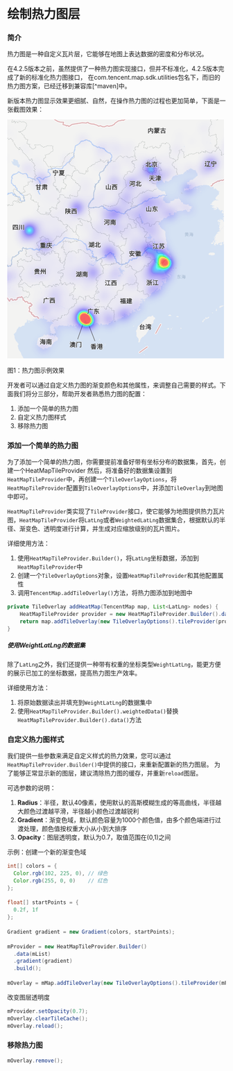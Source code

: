 绘制热力图层
========================

### 简介

热力图是一种自定义瓦片层，它能够在地图上表达数据的密度和分布状况。

在4.2.5版本之前，虽然提供了一种热力图实现接口，但并不标准化，4.2.5版本完成了新的标准化热力图接口，
在com.tencent.map.sdk.utilities包名下，而旧的热力图方案，已经迁移到兼容库[^maven]中。

新版本热力图显示效果更细腻、自然，在操作热力图的过程也更加简单，下面是一张截图效果：

<img src="../images/overlay/heatmap.png" width="500">

图1：热力图示例效果

开发者可以通过自定义热力图的渐变颜色和其他属性，来调整自己需要的样式。下面我们将分三部分，帮助开发者熟悉热力图的配置：

1. 添加一个简单的热力图
2. 自定义热力图样式
3. 移除热力图

### 添加一个简单的热力图

为了添加一个简单的热力图，你需要提前准备好带有坐标分布的数据集，首先，创建一个HeatMapTileProvider
然后，将准备好的数据集设置到`HeatMapTileProvider`中，再创建一个`TileOverlayOptions`，将`HeatMapTileProvider`配置到`TileOverlayOptions`中，并添加`TileOverlay`到地图中即可。

`HeatMapTileProvider`类实现了`TileProvider`接口，使它能够为地图提供热力瓦片图，`HeatMapTileProvider`将`LatLng`或者`WeightedLatLng`数据集合，根据默认的半径、渐变色、透明度进行计算，并生成对应缩放级别的瓦片图片。

详细使用方法：

1. 使用`HeatMapTileProvider.Builder()`，将`LatLng`坐标数据，添加到`HeatMapTileProvider`中
2. 创建一个`TileOverlayOptions`对象，设置`HeatMapTileProvider`和其他配置属性
3. 调用`TencentMap.addTileOverlay()`方法，将热力图添加到地图中

```java
private TileOverlay addHeatMap(TencentMap map, List<LatLng> nodes) {
    HeatMapTileProvider provider = new HeatMapTileProvider.Builder().data(nodes).build();
    return map.addTileOverlay(new TileOverlayOptions().tileProvider(provider));
}
```
##### 使用WeightLatLng的数据集

除了`LatLng`之外，我们还提供一种带有权重的坐标类型`WeightLatLng`，能更方便的展示已加工的坐标数据，提高热力图生产效率。

详细使用方法：
1. 将原始数据读出并填充到`WeightLatLng`的数据集中 
2. 使用`HeatMapTileProvider.Builder().weightedData()`替换`HeatMapTileProvider.Builder().data()`方法

### 自定义热力图样式

我们提供一些参数来满足自定义样式的热力效果，您可以通过`HeatMapTileProvider.Builder()`中提供的接口，来重新配置新的热力图层。
为了能够正常显示新的图层，建议清除热力图的缓存，并重新`reload`图层。

可选参数的说明：
1. **Radius**：半径，默认40像素，使用默认的高斯模糊生成的等高曲线，半径越大颜色过渡越平滑，半径越小颜色过渡越锐利
2. **Gradient**：渐变色域，默认颜色容量为1000个颜色值，由多个颜色端进行过渡处理，颜色值按权重大小从小到大排序
3. **Opacity**：图层透明度，默认为0.7，取值范围在(0,1)之间

示例：创建一个新的渐变色域
```java
int[] colors = {
  Color.rgb(102, 225, 0), // 绿色
  Color.rgb(255, 0, 0)    // 红色
};

float[] startPoints = {
  0.2f, 1f
};

Gradient gradient = new Gradient(colors, startPoints);

mProvider = new HeatMapTileProvider.Builder()
  .data(mList)
  .gradient(gradient)
  .build();

mOverlay = mMap.addTileOverlay(new TileOverlayOptions().tileProvider(mProvider));
```
改变图层透明度

```java
mProvider.setOpacity(0.7);
mOverlay.clearTileCache();
mOverlay.reload();
```
### 移除热力图

```java
mOverlay.remove();
```



